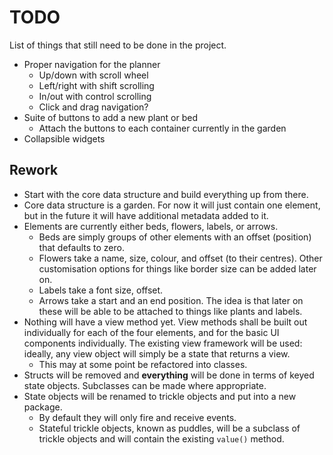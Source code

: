 # TODO

List of things that still need to be done in the project.

- Proper navigation for the planner
    - Up/down with scroll wheel
    - Left/right with shift scrolling
    - In/out with control scrolling
    - Click and drag navigation?
- Suite of buttons to add a new plant or bed
    - Attach the buttons to each container currently in the garden
- Collapsible widgets

## Rework

-   Start with the core data structure and build everything up from there.
-   Core data structure is a garden.
    For now it will just contain one element, but in the future it will have additional metadata added to it.
-   Elements are currently either beds, flowers, labels, or arrows.
    -   Beds are simply groups of other elements with an offset (position) that defaults to zero.
    -   Flowers take a name, size, colour, and offset (to their centres).
        Other customisation options for things like border size can be added later on.
    -   Labels take a font size, offset.
    -   Arrows take a start and an end position.
        The idea is that later on these will be able to be attached to things like plants and labels.
-   Nothing will have a view method yet.
    View methods shall be built out individually for each of the four elements, and for the basic UI components individually.
    The existing view framework will be used: ideally, any view object will simply be a state that returns a view.
    -   This may at some point be refactored into classes.
-   Structs will be removed and **everything** will be done in terms of keyed state objects.
    Subclasses can be made where appropriate.
-   State objects will be renamed to trickle objects and put into a new package.
    -   By default they will only fire and receive events.
    -   Stateful trickle objects, known as puddles, will be a subclass of trickle objects and will contain the existing `value()` method.
